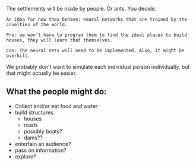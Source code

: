 The settlements will be made by people. Or ants. You decide.
	
	An idea for how they behave: neural networks that are trained by the cruelties of the world. 
	
	Pro: we won't have to program them to find the ideal places to build houses, they will learn that themselves.
	
	Con: The neural nets will need to be implemented. Also, it might be overkill.

We probably don't want to simulate each individual person individually, but that might actually be easier.

## What the people might do:

 * Collect and/or eat food and water
 * build structures
	 - houses
	 - roads
	 - possibly boats?
	 - dams??
 * entertain an audience?
 * pass on information?
 * explore?

